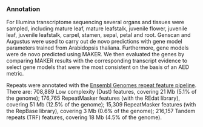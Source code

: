 ### Annotation

For Illumina transcriptome sequencing several organs and tissues were sampled, including mature leaf, mature leafstalk, juvenile flower, juvenile leaf, juvenile leafstalk, carpel, stamen, sepal, petal and root. Genscan and Augustus were used to carry out de novo predictions with gene model parameters trained from Arabidopsis thaliana. Furthermore, gene models were de novo predicted using MAKER. We then evaluated the genes by comparing MAKER results with the corresponding transcript evidence to select gene models that were the most consistent on the basis of an AED metric.

Repeats were annotated with the [Ensembl Genomes repeat feature pipeline](http://plants.ensembl.org/info/genome/annotation/repeat_features.html). There are: 708,889 Low complexity (Dust) features, covering 21 Mb (5.1% of the genome); 176,765 RepeatMasker features (with the REdat library), covering 51 Mb (12.5% of the genome); 15,309 RepeatMasker features (with the RepBase library), covering 3 Mb (0.6% of the genome); 216,157 Tandem repeats (TRF) features, covering 18 Mb (4.5% of the genome).
